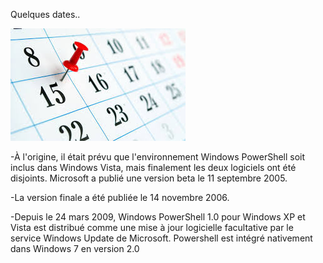 Quelques dates..

![](https://github.com/EnzoooPNT/Powershell/blob/main/IMAGE/date.jpg)

-À l'origine, il était prévu que l'environnement Windows PowerShell soit inclus dans Windows Vista, mais finalement les deux logiciels ont été disjoints. Microsoft a publié une version beta le 11 septembre 2005.

-La version finale a été publiée le 14 novembre 2006.

-Depuis le 24 mars 2009, Windows PowerShell 1.0 pour Windows XP et Vista est distribué comme une mise à jour logicielle facultative par le service Windows Update de Microsoft. Powershell est intégré nativement dans Windows 7 en version 2.0

